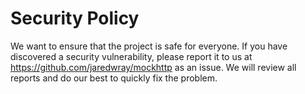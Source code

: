 # Security Policy

We want to ensure that the project is safe for everyone. If you have discovered a security vulnerability, please report it to us at https://github.com/jaredwray/mockhttp as an issue. We will review all reports and do our best to quickly fix the problem.
